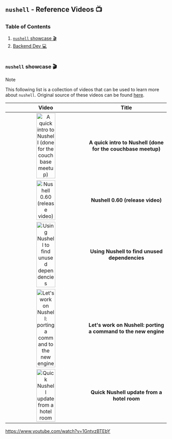 ## `nushell` - Reference Videos :tv:

### Table of Contents

1. [`nushell` showcase :clapper:](#nushell-showcase-clapper)
1. [Backend Dev :computer:](#backend-dev-computer)

#

### `nushell` showcase :clapper:

> [!NOTE]
> This following list is a collection of videos that can be used to learn more about `nushell`. Original source of these videos can be found [here](https://github.com/nushell/showcase/tree/main/media).


| Video | Title |
| :----: | :---: |
| <a href="https://www.youtube.com/watch?v=bMpYyqWCzZk"><img alt="A quick intro to Nushell (done for the couchbase meetup)" src="https://img.youtube.com/vi/bMpYyqWCzZk/0.jpg" width="50%" ></a> | **A quick intro to Nushell (done for the couchbase meetup)** |
| <a href="https://www.youtube.com/watch?v=-lWL7Nc-OX4"><img alt="Nushell 0.60 (release video)" src="https://img.youtube.com/vi/-lWL7Nc-OX4/0.jpg" width="50%" ></a> | **Nushell 0.60 (release video)** |
| <a href="https://www.youtube.com/watch?v=uCkJC5eSvKw"><img alt="Using Nushell to find unused dependencies" src="https://img.youtube.com/vi/uCkJC5eSvKw/0.jpg" width="50%" ></a> | **Using Nushell to find unused dependencies** |
| <a href="https://www.youtube.com/watch?v=1GntvzBTEbY"><img alt="Let's work on Nushell: porting a command to the new engine" src="https://img.youtube.com/vi/1GntvzBTEbY/0.jpg" width="50%" ></a> | **Let's work on Nushell: porting a command to the new engine** |
| <a href="https://www.youtube.com/watch?v=1GntvzBTEbY"><img alt="Quick Nushell update from a hotel room" src="https://img.youtube.com/vi/1GntvzBTEbY/0.jpg" width="50%" ></a> | **Quick Nushell update from a hotel room** |

https://www.youtube.com/watch?v=1GntvzBTEbY
